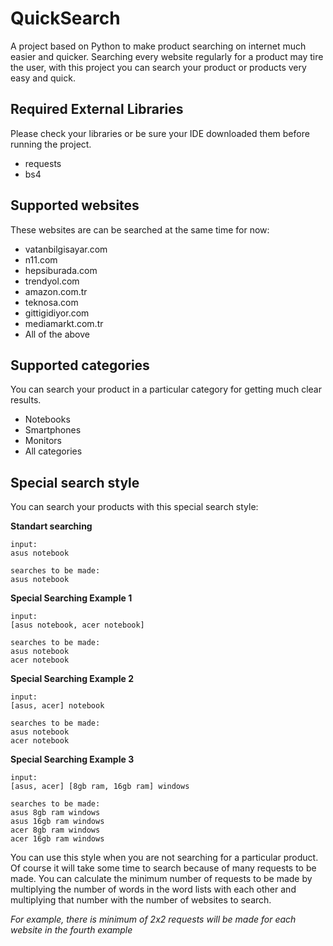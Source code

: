 # QuickSearch
A project based on Python to make product searching on internet much easier and quicker. Searching every website regularly for a product may tire the user, with this project you can search your product or products very easy and quick.

## Required External Libraries
Please check your libraries or be sure your IDE downloaded them before running the project.

- requests
- bs4

## Supported websites
These websites are can be searched at the same time for now:

- vatanbilgisayar.com
- n11.com
- hepsiburada.com
- trendyol.com
- amazon.com.tr
- teknosa.com
- gittigidiyor.com
- mediamarkt.com.tr
- All of the above

## Supported categories
You can search your product in a particular category for getting much clear results.

- Notebooks
- Smartphones
- Monitors
- All categories

## Special search style
You can search your products with this special search style:

**Standart searching**

    input:
    asus notebook
    
    searches to be made: 
    asus notebook

**Special Searching Example 1**

    input:
    [asus notebook, acer notebook]
    
    searches to be made:
    asus notebook
    acer notebook

**Special Searching Example 2**

    input:
    [asus, acer] notebook
    
    searches to be made:
    asus notebook
    acer notebook

**Special Searching Example 3**

    input:
    [asus, acer] [8gb ram, 16gb ram] windows
    
    searches to be made:
    asus 8gb ram windows
    asus 16gb ram windows
    acer 8gb ram windows
    acer 16gb ram windows

You can use this style when you are not searching for a particular product. Of course it will take some time to search because of many requests to be made. You can calculate the minimum number of requests to be made by multiplying the number of words in the word lists with each other and multiplying that number with the number of websites to search.

*For example, there is minimum of 2x2 requests will be made for each website in the fourth example*

